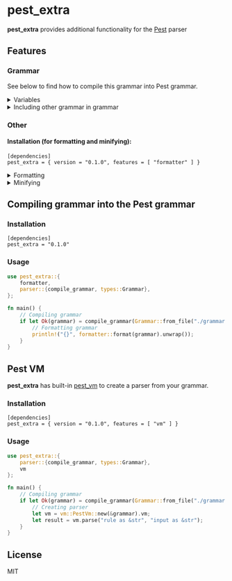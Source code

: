 # pest_extra

**pest_extra** provides additional functionality for the
[Pest](https://github.com/pest-parser/pest) parser

## Features

### Grammar

See below to find how to compile this grammar into Pest grammar.

<details>

<summary>Variables</summary>

A variable is a string that you can use in rules:

```
variable = "value" // easier than variable = { "value" }
```

</details>

<details>

<summary>Including other grammar in grammar</summary>

Idea: https://github.com/pest-parser/pest/pull/759

Includes all the rules from one grammar to another.

<details>

<summary>Example</summary>

<details>

<summary>calculator.pest</summary>

```
include!("grammar2.pest")
integer = @{ ASCII_DIGIT+ }
primary = _{ integer | "(" ~ expr ~ ")" }
atom = _{ unary_minus? ~ primary }
expr = { atom ~ (bin_op ~ atom)* }
equation = _{ SOI ~ expr ~ EOI }
```

</details>

<details>

<summary>grammar2.pest</summary>

```
WHITESPACE = _{ " " }
unary_minus = { "-" }
bin_op = _{ add | subtract | multiply | divide | modulo }
	add = { "+" }
	subtract = { "-" }
	multiply = { "*" }
	divide = { "/" }
	modulo = { "%" }
```

</details>

<details>

<summary>compiled.pest</summary>

```
unary_minus =  { "-" }
divide      =  { "/" }
modulo      =  { "%" }
WHITESPACE  = _{ " " }
equation = _{ SOI ~ expr ~ EOI }
bin_op      = _{ add | subtract | multiply | divide | modulo }
atom     = _{ unary_minus? ~ primary }
integer  = @{ ASCII_DIGIT+ }
primary  = _{ integer | "(" ~ expr ~ ")" }
add         =  { "+" }
expr     =  { atom ~ (bin_op ~ atom)* }
multiply    =  { "*" }
subtract    =  { "-" }
```

</details>

</details>

</details>

### Other

#### Installation (for formatting and minifying):

```
[dependencies]
pest_extra = { version = "0.1.0", features = [ "formatter" ] }
```

<details>

<summary>Formatting</summary>

Uses [pest-fmt](https://github.com/pest-parser/pest-fmt).

Usage:

```rust
use pest_extra::formatter;

fn main() {
    println!("{}", formatter::format(include_str!("./grammar.pest").to_string()));
}
```

</details>

<details>

<summary>Minifying</summary>

Minifies Pest grammar.

Usage:

```rust
use pest_extra::formatter;

fn main() {
    println!("{}", formatter::minify(include_str!("./grammar.pest").to_string()));
}
```

Comparsion:

<details>

<summary>calculator.pest</summary>

Size: **556 bytes**

```
// No whitespace allowed between digits
integer = @{ ASCII_DIGIT+ }

unary_minus = { "-" }
primary = _{ integer | "(" ~ expr ~ ")" }
atom = _{ unary_minus? ~ primary }

bin_op = _{ add | subtract | multiply | divide | modulo }
	add = { "+" }
	subtract = { "-" }
	multiply = { "*" }
	divide = { "/" }
	modulo = { "%" }

expr = { atom ~ (bin_op ~ atom)* }

// We can't have SOI and EOI on expr directly, because it is used recursively (e.g. with parentheses)
equation = _{ SOI ~ expr ~ EOI }

WHITESPACE = _{ " " }
```

</details>

<details>

Size: **272 bytes** (saved 48.92%)

<summary>minified-calculator.pest</summary>

```
integer=@{ASCII_DIGIT+}unary_minus={"-"}primary=_{integer|"("~expr~")"}atom=_{unary_minus?~primary}bin_op=_{add|subtract|multiply|divide|modulo}add={"+"}subtract={"-"}multiply={"*"}divide={"/"}modulo={"%"}expr={atom~(bin_op~atom)*}equation=_{SOI~expr~EOI}WHITESPACE=_{" "}
```

</details>

</details>

## Compiling grammar into the Pest grammar

### Installation

```
[dependencies]
pest_extra = "0.1.0"
```

### Usage

```rust
use pest_extra::{
    formatter,
    parser::{compile_grammar, types::Grammar},
};

fn main() {
	// Compiling grammar
    if let Ok(grammar) = compile_grammar(Grammar::from_file("./grammar.pest").unwrap()) {
		// Formatting grammar
        println!("{}", formatter::format(grammar).unwrap());
    }
}
```

## Pest VM

**pest_extra** has built-in [pest_vm](https://crates.io/crates/pest_vm) to
create a parser from your grammar.

### Installation

```
[dependencies]
pest_extra = { version = "0.1.0", features = [ "vm" ] }
```

### Usage

```rust
use pest_extra::{
    parser::{compile_grammar, types::Grammar},
	vm
};

fn main() {
	// Compiling grammar
    if let Ok(grammar) = compile_grammar(Grammar::from_file("./grammar.pest").unwrap()) {
		// Creating parser
        let vm = vm::PestVm::new(&grammar).vm;
        let result = vm.parse("rule as &str", "input as &str");
    }
}
```

## License

MIT
